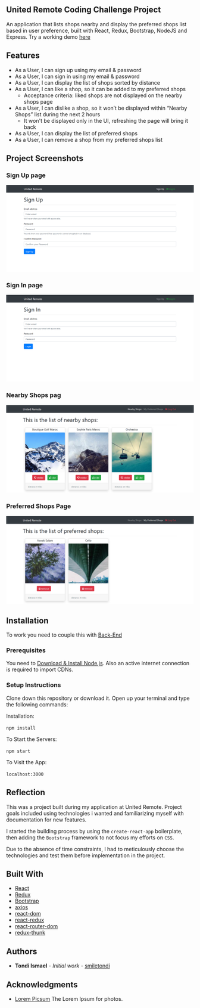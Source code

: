 ## United Remote Coding Challenge Project

An application that lists shops nearby and display the preferred shops list based in user preference, built with React, Redux, Bootstrap, NodeJS and Express. Try a working demo [here](https://smiletondi.github.io/HF_frontEnd/)

## Features

* As a User, I can sign up using my email & password
* As a User, I can sign in using my email & password
* As a User, I can display the list of shops sorted by distance
* As a User, I can like a shop, so it can be added to my preferred shops
    * Acceptance criteria: liked shops are not displayed on the nearby shops page
* As a User, I can dislike a shop, so it won’t be displayed within “Nearby Shops” list during the next 2 hours
    * It won't be displayed only in the UI, refreshing the page will bring it back
* As a User, I can display the list of preferred shops
* As a User, I can remove a shop from my preferred shops list

## Project Screenshots

### Sign Up page

![ Sign Up page ](./screenshots/signup.png)

### Sign In page

![ Sign In page ](./screenshots/signin.png)

### Nearby Shops pag

![ Nearby Shops page ](./screenshots/nearbyShops.png)

### Preferred Shops Page

![ Preferred Shops Page ](./screenshots/preferredShops.png)

## Installation 
To work you need to couple this with [Back-End](https://github.com/smiletondi/HF_backEnd)

### Prerequisites

You need to [Download & Install Node.js](https://www.guru99.com/download-install-node-js.html).
Also an active internet connection is required to import CDNs.

###  Setup Instructions

Clone down this repository or download it.
Open up your terminal and type the following commands:

Installation:

`npm install`  

To Start the Servers:

`npm start`  

To Visit the App:

`localhost:3000`  

## Reflection

This was a project built during my application at United Remote. Project goals included using technologies i wanted and familiarizing myself with documentation for new features.  

I started the building process by using the `create-react-app` boilerplate, then adding the `Bootstrap` framework to not focus my efforts on `CSS`.  

Due to the absence of time constraints, I had to meticulously choose the technologies and test them before implementation in the project.


## Built With

* [React](https://reactjs.org/)
* [Redux](https://redux.js.org/)
* [Bootstrap](https://getbootstrap.com/)
* [axios](https://github.com/axios/axios)
* [react-dom](https://reactjs.org/docs/react-dom.html)
* [react-redux](https://redux.js.org/basics/usage-with-react)
* [react-router-dom](https://www.npmjs.com/package/react-router-dom)
* [redux-thunk](https://github.com/reduxjs/redux-thunk)


## Authors

* **Tondi Ismael** - *Initial work* - [smiletondi](https://github.com/smiletondi)

## Acknowledgments

* [Lorem Picsum](https://picsum.photos/)  The Lorem Ipsum for photos.
